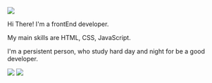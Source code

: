 <a href="https://www.instagram.com/d.hyun71/" target="_blank"><img src="https://img.shields.io/badge/d.hyun71-E4405F?style=flat-square&logo=Instagram&logoColor=white"/></a>

Hi There! I'm a frontEnd developer.

My main skills are HTML, CSS, JavaScript.

I'm a persistent person, who study hard day and night for be a good developer.

<img src="https://img.shields.io/badge/Scss-green?style=flat&logo=Sass&logoColor=CC6699"/> <img src="https://img.shields.io/badge/Mail-Black?style=flat&logo=Gmail&logoColor=CC6699"/> 
